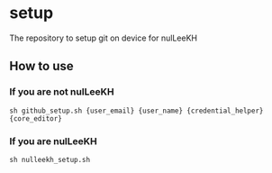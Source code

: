 # setup
The repository to setup git on device for nulLeeKH

## How to use

### If you are not nulLeeKH

```shell
sh github_setup.sh {user_email} {user_name} {credential_helper} {core_editor}
```

### If you are nulLeeKH

```shell
sh nulleekh_setup.sh
```
